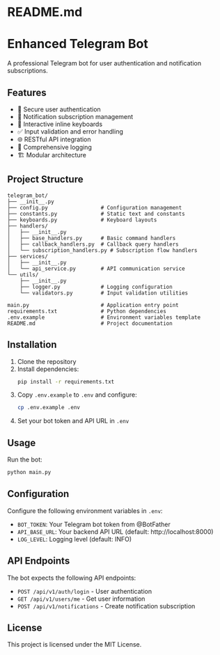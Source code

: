 # README.md
# Enhanced Telegram Bot

A professional Telegram bot for user authentication and notification subscriptions.

## Features

- 🔐 Secure user authentication
- 📢 Notification subscription management
- 🎯 Interactive inline keyboards
- ✅ Input validation and error handling
- 🌐 RESTful API integration
- 📝 Comprehensive logging
- 🏗️ Modular architecture

## Project Structure

```
telegram_bot/
├── __init__.py
├── config.py                 # Configuration management
├── constants.py              # Static text and constants
├── keyboards.py              # Keyboard layouts
├── handlers/
│   ├── __init__.py
│   ├── base_handlers.py      # Basic command handlers
│   ├── callback_handlers.py  # Callback query handlers
│   └── subscription_handlers.py # Subscription flow handlers
├── services/
│   ├── __init__.py
│   └── api_service.py        # API communication service
└── utils/
    ├── __init__.py
    ├── logger.py             # Logging configuration
    └── validators.py         # Input validation utilities

main.py                       # Application entry point
requirements.txt              # Python dependencies
.env.example                  # Environment variables template
README.md                     # Project documentation
```

## Installation

1. Clone the repository
2. Install dependencies:
   ```bash
   pip install -r requirements.txt
   ```
3. Copy `.env.example` to `.env` and configure:
   ```bash
   cp .env.example .env
   ```
4. Set your bot token and API URL in `.env`

## Usage

Run the bot:
```bash
python main.py
```

## Configuration

Configure the following environment variables in `.env`:

- `BOT_TOKEN`: Your Telegram bot token from @BotFather
- `API_BASE_URL`: Your backend API URL (default: http://localhost:8000)
- `LOG_LEVEL`: Logging level (default: INFO)

## API Endpoints

The bot expects the following API endpoints:

- `POST /api/v1/auth/login` - User authentication
- `GET /api/v1/users/me` - Get user information
- `POST /api/v1/notifications` - Create notification subscription

## License

This project is licensed under the MIT License.